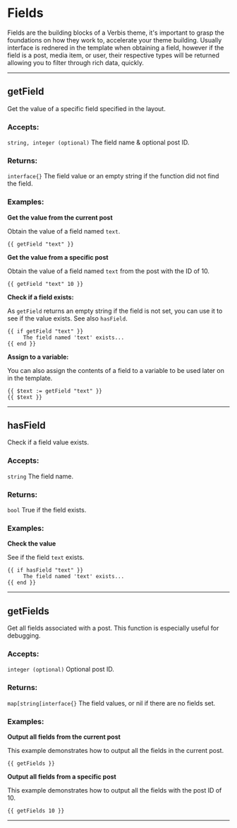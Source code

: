 # Fields

Fields are the building blocks of a Verbis theme, it's important to grasp the foundations on how they work to,
accelerate your theme building. Usually interface is rednered in the template when obtaining a field, however
if the field is a post, media item, or  user, their respective types will be returned allowing you to filter
through rich data, quickly.

___

## getField

Get the value of a specific field specified in the layout.

### Accepts: 

`string, integer (optional)` The field name & optional post ID.

### Returns:

`interface{}` The field value or an empty string if the function did not find the field.

### Examples:

**Get the value from the current post**

Obtain the value of a field named `text`.

```gotemplate
{{ getField "text" }}
```

**Get the value from a specific post**

Obtain the value of a field named `text` from the post with the ID of 10.

```gotemplate
{{ getField "text" 10 }}
```

**Check if a field exists:**

As `getField` returns an empty string if the field is not set, you can use it to see if the value exists.
See also `hasField`.

```gotemplate
{{ if getField "text" }}
     The field named 'text' exists...
{{ end }}
```

**Assign to a variable:**

You can also assign the contents of a field to a variable to be used later on in the template.

```gotemplate
{{ $text := getField "text" }}
{{ $text }}
```
___

## hasField

Check if a field value exists.

### Accepts: 

`string` The field name.

### Returns:

`bool` True if the field exists.

### Examples:

**Check the value**

See if the field `text` exists.

```gotemplate
{{ if hasField "text" }}
     The field named 'text' exists...
{{ end }}
```
___

## getFields

Get all fields associated with a post. This function is especially useful for debugging.

### Accepts: 

`integer (optional)` Optional post ID.

### Returns:

`map[string[interface{}` The field values, or nil if there are no fields set.

### Examples:

**Output all fields from the current post**

This example demonstrates how to output all the fields in the current post.

```gotemplate
{{ getFields }}
```

**Output all fields from a specific post**

This example demonstrates how to output all the fields with the post ID of 10.

```gotemplate
{{ getFields 10 }}
```
___

